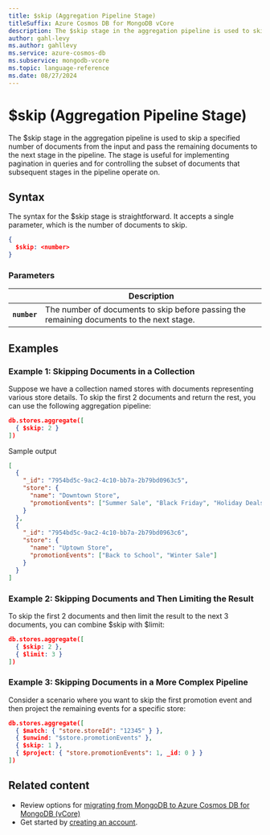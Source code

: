 ```yaml
---
title: $skip (Aggregation Pipeline Stage)
titleSuffix: Azure Cosmos DB for MongoDB vCore
description: The $skip stage in the aggregation pipeline is used to skip a specified number of documents from the input and pass the remaining documents to the next stage in the pipeline.
author: gahl-levy
ms.author: gahllevy
ms.service: azure-cosmos-db
ms.subservice: mongodb-vcore
ms.topic: language-reference
ms.date: 08/27/2024
---
```


# $skip (Aggregation Pipeline Stage)
The $skip stage in the aggregation pipeline is used to skip a specified number of documents from the input and pass the remaining documents to the next stage in the pipeline. The stage is useful for implementing pagination in queries and for controlling the subset of documents that subsequent stages in the pipeline operate on.

## Syntax
The syntax for the $skip stage is straightforward. It accepts a single parameter, which is the number of documents to skip.

```json
{
  $skip: <number>
}
```

### Parameters

| | Description |
| --- | --- |
| **`number`** | The number of documents to skip before passing the remaining documents to the next stage. |

## Examples
### Example 1: Skipping Documents in a Collection
Suppose we have a collection named stores with documents representing various store details. To skip the first 2 documents and return the rest, you can use the following aggregation pipeline:

```json
db.stores.aggregate([
  { $skip: 2 }
])
``` 
Sample output
```json
[
  {
    "_id": "7954bd5c-9ac2-4c10-bb7a-2b79bd0963c5",
    "store": {
      "name": "Downtown Store",
      "promotionEvents": ["Summer Sale", "Black Friday", "Holiday Deals"]
    }
  },
  {
    "_id": "7954bd5c-9ac2-4c10-bb7a-2b79bd0963c6",
    "store": {
      "name": "Uptown Store",
      "promotionEvents": ["Back to School", "Winter Sale"]
    }
  }
]
```

### Example 2: Skipping Documents and Then Limiting the Result
To skip the first 2 documents and then limit the result to the next 3 documents, you can combine $skip with $limit:

```json
db.stores.aggregate([
  { $skip: 2 },
  { $limit: 3 }
])
```

### Example 3: Skipping Documents in a More Complex Pipeline
Consider a scenario where you want to skip the first promotion event and then project the remaining events for a specific store:

```json 
db.stores.aggregate([
  { $match: { "store.storeId": "12345" } },
  { $unwind: "$store.promotionEvents" },
  { $skip: 1 },
  { $project: { "store.promotionEvents": 1, _id: 0 } }
])
``` 

## Related content

- Review options for [migrating from MongoDB to Azure Cosmos DB for MongoDB (vCore)](../../migration-options.md)
- Get started by [creating an account](../../quickstart-portal.md).